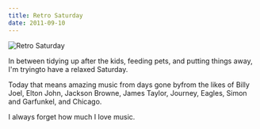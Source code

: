 ```yaml
---
title: Retro Saturday
date: 2011-09-10
---
```


![Retro Saturday](https://source.unsplash.com/d34DtRp1bqo/1600x900)

In between tidying up after the kids, feeding pets, and putting things away, I'm tryingto have a relaxed Saturday.

Today that means amazing music from days gone byfrom the likes of Billy Joel, Elton John, Jackson Browne, James Taylor, Journey, Eagles, Simon and Garfunkel, and Chicago.

I always forget how much I love music.